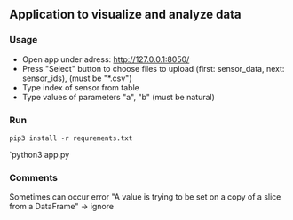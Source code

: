 ## Application to visualize and analyze data

### Usage
- Open app under adress: http://127.0.0.1:8050/
- Press "Select" button to choose files to upload (first: sensor_data, next: sensor_ids), (must be "*.csv")
- Type index of sensor from table
- Type values of parameters "a", "b" (must be natural)

### Run
`pip3 install -r requrements.txt`

`python3 app.py

### Comments
Sometimes can occur error "A value is trying to be set on a copy of a slice from a DataFrame" -> ignore

